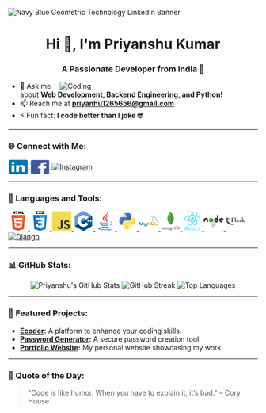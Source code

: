 ![Navy Blue Geometric Technology LinkedIn Banner](https://github.com/user-attachments/assets/1025e167-bfaf-437a-a7bd-30cdc0302160)

<h1 align="center">Hi 👋, I'm Priyanshu Kumar</h1>
<h3 align="center">A Passionate Developer from India 🔭</h3>

<img align="right" alt="Coding" width="400" src="https://user-images.githubusercontent.com/55389276/140866485-8fb1c876-9a8f-4d6a-98dc-08c4981eaf70.gif">

- 💬 Ask me about **Web Development, Backend Engineering, and Python!**  
- 📫 Reach me at **priyanhu1265656@gmail.com**  
- ⚡ Fun fact: **I code better than I joke 🤓**

---

### 🌐 Connect with Me:

<p align="left">
<a href="https://linkedin.com/in/priyanshu-kumar" target="_blank">
  <img align="center" src="https://raw.githubusercontent.com/devicons/devicon/master/icons/linkedin/linkedin-original.svg" alt="LinkedIn" height="30" width="40"/>
</a>
<a href="https://fb.com/priyanshu.singh" target="blank">
  <img align="center" src="https://raw.githubusercontent.com/devicons/devicon/master/icons/facebook/facebook-original.svg" alt="Facebook" height="30" width="40"/>
</a>
<a href="https://instagram.com/rajput.priyanshu___" target="blank">
  <img align="center" src="https://raw.githubusercontent.com/devicons/devicon/master/icons/instagram/instagram-original.svg" alt="Instagram" height="30" width="40"/>
</a>
</p>

---

### 🚀 Languages and Tools:
<p align="left"> 
  <a href="https://www.w3.org/html/" target="_blank" rel="noreferrer"> 
    <img src="https://raw.githubusercontent.com/devicons/devicon/master/icons/html5/html5-original-wordmark.svg" alt="HTML5" width="40" height="40"/> 
  </a> 
  <a href="https://www.w3schools.com/css/" target="_blank" rel="noreferrer"> 
    <img src="https://raw.githubusercontent.com/devicons/devicon/master/icons/css3/css3-original-wordmark.svg" alt="CSS3" width="40" height="40"/> 
  </a> 
  <a href="https://developer.mozilla.org/en-US/docs/Web/JavaScript" target="_blank" rel="noreferrer"> 
    <img src="https://raw.githubusercontent.com/devicons/devicon/master/icons/javascript/javascript-original.svg" alt="JavaScript" width="40" height="40"/> 
  </a> 
  <a href="https://www.cplusplus.com/" target="_blank" rel="noreferrer"> 
    <img src="https://raw.githubusercontent.com/devicons/devicon/master/icons/cplusplus/cplusplus-original.svg" alt="C++" width="40" height="40"/> 
  </a> 
  <a href="https://www.java.com" target="_blank" rel="noreferrer"> 
    <img src="https://raw.githubusercontent.com/devicons/devicon/master/icons/java/java-original.svg" alt="Java" width="40" height="40"/> 
  </a> 
  <a href="https://www.python.org" target="_blank" rel="noreferrer"> 
    <img src="https://raw.githubusercontent.com/devicons/devicon/master/icons/python/python-original.svg" alt="Python" width="40" height="40"/> 
  </a> 
  <a href="https://www.mysql.com/" target="_blank" rel="noreferrer"> 
    <img src="https://raw.githubusercontent.com/devicons/devicon/master/icons/mysql/mysql-original-wordmark.svg" alt="MySQL" width="40" height="40"/> 
  </a> 
  <a href="https://www.mongodb.com/" target="_blank" rel="noreferrer"> 
    <img src="https://raw.githubusercontent.com/devicons/devicon/master/icons/mongodb/mongodb-original-wordmark.svg" alt="MongoDB" width="40" height="40"/> 
  </a> 
  <a href="https://reactjs.org/" target="_blank" rel="noreferrer"> 
    <img src="https://raw.githubusercontent.com/devicons/devicon/master/icons/react/react-original-wordmark.svg" alt="React" width="40" height="40"/> 
  </a>
  <a href="https://nodejs.org" target="_blank" rel="noreferrer"> 
    <img src="https://raw.githubusercontent.com/devicons/devicon/master/icons/nodejs/nodejs-original-wordmark.svg" alt="Node.js" width="40" height="40"/> 
  </a> 
  <a href="https://flask.palletsprojects.com/" target="_blank" rel="noreferrer"> 
    <img src="https://raw.githubusercontent.com/devicons/devicon/master/icons/flask/flask-original-wordmark.svg" alt="Flask" width="40" height="40" style="background-color: white;"/> 
  </a>
  <a href="https://www.djangoproject.com/" target="_blank" rel="noreferrer"> 
    <img src="https://cdn.worldvectorlogo.com/logos/django.svg" alt="Django" width="40" height="40"/> 
  </a> 
</p>

---

### 📊 GitHub Stats:
<p align="center">
  <img src="https://github-readme-stats.vercel.app/api?username=PriYanahsu&show_icons=true&locale=en&theme=radical" alt="Priyanshu's GitHub Stats" />
  <img src="https://github-readme-streak-stats.herokuapp.com/?user=PriYanahsu&theme=radical" alt="GitHub Streak" />
  <img src="https://github-readme-stats.vercel.app/api/top-langs?username=PriYanahsu&show_icons=true&locale=en&layout=compact&theme=radical" alt="Top Languages" />
</p>

---

### 🌟 Featured Projects:
- **[Ecoder](https://github.com/PriYanahsu/Ecoder):** A platform to enhance your coding skills.  
- **[Password Generator](https://github.com/PriYanahsu/Password-Generator):** A secure password creation tool.  
- **[Portfolio Website](https://github.com/PriYanahsu/Portfolio):** My personal website showcasing my work.

---

### 📝 Quote of the Day:
> "Code is like humor. When you have to explain it, it’s bad." – Cory House
